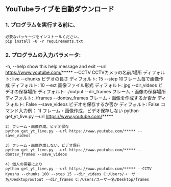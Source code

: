 ## YouTubeライブを自動ダウンロード

### 1. プログラムを実行する前に、
    必要なパッケージをインストールください。
    pip install -U -r requirements.txt


### 2. プログラムの入力パラメータ:
  -h, --help      show this help message and exit
  --url           https://www.youtube.com/*****
  --CCTV          CCTVカメラの名前/場所
                  ディフォルト: live
  --chunks        ビデオの長さ
                  ディフォルト: 15
  --step          10フレーム毎で画像作成
                  ディフォルト: 10
  --ext           画像ファイル形式
                  ディフォルト: jpg
  --dir_videos    ビデオの保存場所
                  ディフォルト: ./output
  --dir_frames    フレーム・画像の保存場所
                  ディフォルト: ./frames
  --dontsv_frames   フレーム・画像を作成するか否か
                  ディフォルト: False
  --save_videos   ビデオを保存するか否か
                  ディフォルト: False
  コマンド入力例：
    1) フレーム・画像作成、ビデオ保存しない
    python get_yt_live.py --url https://www.youtube.com/*****

    2) フレーム・画像作成、ビデオ保存
    python get_yt_live.py --url https://www.youtube.com/***** --save_videos

    3) フレーム・画像作成しない、ビデオ保存
    python get_yt_live.py --url https://www.youtube.com/***** --dontsv_frames --save_videos

    4) 個人の需要により
    python get_yt_live.py --url https://www.youtube.com/***** --CCTV Kyushu --chunks 100 --step 15 --dir_videos C:/Users/ユーザー名/Desktop/output --dir_frames C:/Users/ユーザー名/Desktop/frames
